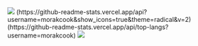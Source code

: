 <img src="https://capsule-render.vercel.app/api?type=waving&color=BDBDC8&height=150&section=header" />
(https://github-readme-stats.vercel.app/api?username=morakcook&show_icons=true&theme=radical&v=2)
(https://github-readme-stats.vercel.app/api/top-langs?username=morakcook)
<img src="https://capsule-render.vercel.app/api?type=waving&color=BDBDC8&height=150&section=footer" />


